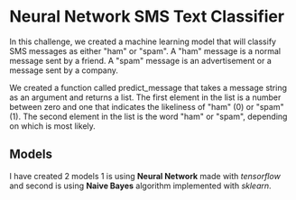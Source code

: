 # Neural Network SMS Text Classifier
In this challenge, we created a machine learning model that will classify SMS messages as either "ham" or "spam". A "ham" message is a normal message sent by a friend. A "spam" message is an advertisement or a message sent by a company.

We created a function called predict_message that takes a message string as an argument and returns a list. The first element in the list is a number between zero and one that indicates the likeliness of "ham" (0) or "spam" (1). The second element in the list is the word "ham" or "spam", depending on which is most likely.

## Models
I have created 2 models 1 is using **Neural Network** made with *tensorflow*  and second is using **Naive Bayes** algorithm implemented with *sklearn*.
